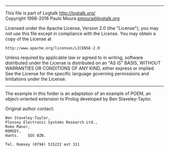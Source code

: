 ________________________________________________________________________

This file is part of Logtalk <http://logtalk.org/>  
Copyright 1998-2016 Paulo Moura <pmoura@logtalk.org>

Licensed under the Apache License, Version 2.0 (the "License");
you may not use this file except in compliance with the License.
You may obtain a copy of the License at

    http://www.apache.org/licenses/LICENSE-2.0

Unless required by applicable law or agreed to in writing, software
distributed under the License is distributed on an "AS IS" BASIS,
WITHOUT WARRANTIES OR CONDITIONS OF ANY KIND, either express or implied.
See the License for the specific language governing permissions and
limitations under the License.
________________________________________________________________________


The example in this folder is an adaptation of an example of POEM, an 
object-oriented extension to Prolog developed by Ben Staveley-Taylor.

Original author contact:

	Ben Staveley-Taylor,
	Plessey Electronic Systems Research Ltd.,
	Roke Manor,
	ROMSEY,
	Hants.    SO5 0ZN.

	Tel. Romsey (0794) 515222 ext 311
